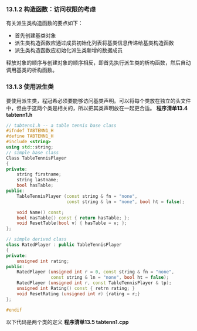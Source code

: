 ### 13.1.2 构造函数：访问权限的考虑

有关派生类构造函数的要点如下：
- 首先创建基类对象
- 派生类构造函数应通过成员初始化列表将基类信息传递给基类构造函数
- 派生类构造函数应初始化派生类新增的数据成员

释放对象的顺序与创建对象的顺序相反，即首先执行派生类的析构函数，然后自动调用基类的析构函数。

### 13.1.3 使用派生类
要使用派生类，程冠希必须要能够访问基类声明。可以将每个类放在独立的头文件中，但由于这两个类是相关的，所以把其类声明放在一起更合适。
**程序清单13.4 tabtenn1.h**
```cpp
// tabtenn1.h -- a table tennis base class
#ifndef TABTENN1_H
#define TABTENN1_H
#include <string>
using std::string;
// simple base class
Class TableTennisPlayer
{
private:
    string firstname;
    string lastname;
    bool hasTable;
public:
    TableTennisPlayer (const string & fn = "none",
                       const string & ln = "none", bool ht = false);

    void Name() const;
    bool HasTable() const { return hasTable; };
    void ResetTable(bool v) { hasTable = v; };
};

// simple derived class
class RatedPlayer : public TableTennisPlayer
{
private:
    unsigned int rating;
public:
    RatedPlayer (unsigned int r = 0, const string & fn = "none",
                 const string & ln = "none", bool ht = false);
    RatedPlayer (unsigned int r, const TableTennisPlayer & tp);
    unsigned int Rating() const { retrn rating; }
    void ResetRating (unsigned int r) {rating = r;}
};

#endif
```

以下代码是两个类的定义
**程序清单13.5 tabtenn1.cpp**
```cpp

```
